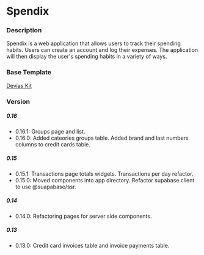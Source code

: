 # Spendix

### Description 

Spendix is a web application that allows users to track their spending habits. Users can create an account and log their expenses. The application will then display the user's spending habits in a variety of ways.

### Base Template

[Devias Kit](https://github.com/devias-io/material-kit-react)

### Version

##### 0.16
- 0.16.1: Groups page and list.
- 0.16.0: Added cateories groups table. Added brand and last numbers columns to credit cards table.

##### 0.15
- 0.15.1: Transactions page totals widgets. Transactions per day refactor.
- 0.15.0: Moved components into app directory. Refactor supabase client to use @suapabase/ssr. 

##### 0.14
- 0.14.0: Refactoring pages for server side components.

##### 0.13
- 0.13.0: Credit card invoices table and invoice payments table.